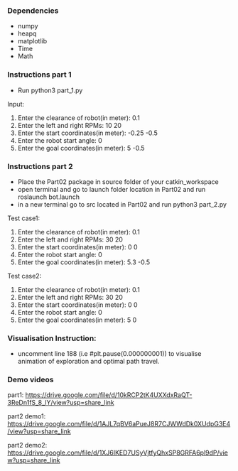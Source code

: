 


### Dependencies 
* numpy
* heapq
* matplotlib
* Time
* Math

### Instructions part 1
* Run python3 part_1.py

Input:

1. Enter the clearance of robot(in meter): 0.1 
2. Enter the left and right RPMs: 10 20
3. Enter the start coordinates(in meter): -0.25 -0.5
4. Enter the robot start angle: 0
5. Enter the goal coordinates(in meter): 5 -0.5

### Instructions part 2
* Place the Part02 package in source folder of your catkin_workspace
* open terminal and go to launch folder location in Part02 and run roslaunch bot.launch
* in a new terminal go to src located in Part02 and run python3 part_2.py

Test case1:

1. Enter the clearance of robot(in meter): 0.1
2. Enter the left and right RPMs: 30 20
3. Enter the start coordinates(in meter): 0 0
4. Enter the robot start angle: 0
5. Enter the goal coordinates(in meter): 5.3 -0.5

Test case2:

1. Enter the clearance of robot(in meter): 0.1
2. Enter the left and right RPMs: 30 20
3. Enter the start coordinates(in meter): 0 0
4. Enter the robot start angle: 0
5. Enter the goal coordinates(in meter): 5 0

### Visualisation Instruction:
* uncomment line 188 (i.e #plt.pause(0.000000001)) to visualise animation of exploration and optimal path travel.

### Demo videos
part1: https://drive.google.com/file/d/10kRCP2tK4UXXdxRaQT-3ReDn1fS_8_lY/view?usp=share_link

part2 demo1: https://drive.google.com/file/d/1AJL7qBV6aPueJ8R7CJWWdDk0XUdpG3E4/view?usp=share_link

part2 demo2: https://drive.google.com/file/d/1XJ6IKED7USyVjtfyQhxSP8GRFA6pl9dP/view?usp=share_link

